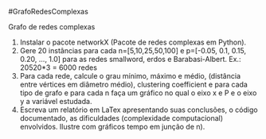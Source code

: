 #GrafoRedesComplexas

Grafo de redes complexas
1. Instalar o pacote networkX (Pacote de redes complexas em Python). 
2. Gere 20 instâncias para cada n=[5,10,25,50,100] e p=[-0.05, 0.1, 0.15, 0.20, ..., 1.0] para as redes smallword, erdos e Barabasi-Albert. Ex.: 20520*3 = 6000 redes 
3. Para cada rede, calcule o grau mínimo, máximo e médio, (distância entre vértices em diâmetro médio), clustering coefficient e para cada tipo de grafo e para cada n faça um gráfico no qual o eixo x e P e o eixo y a variável estudada. 
4. Escreva um relatório em LaTex apresentando suas conclusões, o código documentado, as dificuldades (complexidade computacional) envolvidos. Ilustre com gráficos tempo em junção de n).
